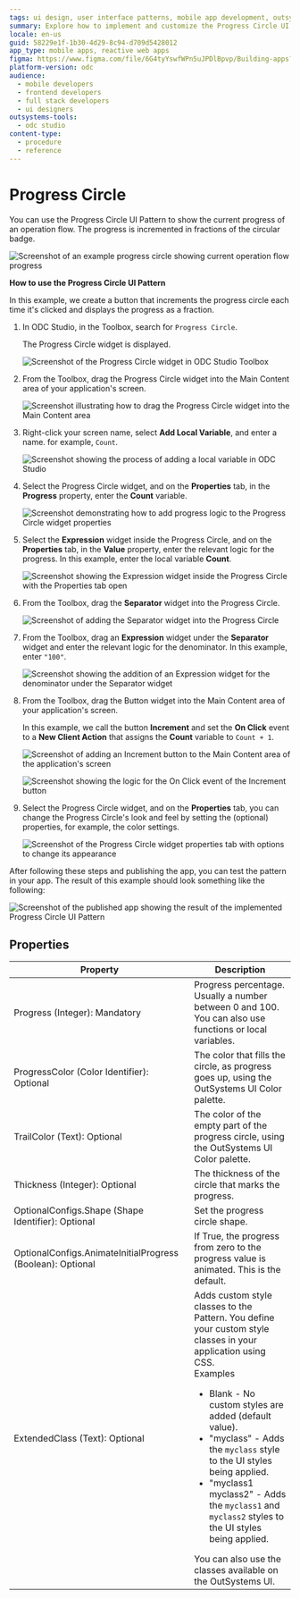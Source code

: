 ```yaml
---
tags: ui design, user interface patterns, mobile app development, outsystems widgets, progress tracking
summary: Explore how to implement and customize the Progress Circle UI Pattern in OutSystems Developer Cloud (ODC) to visually represent operation flow progress.
locale: en-us
guid: 58229e1f-1b30-4d29-8c94-d709d5428012
app_type: mobile apps, reactive web apps
figma: https://www.figma.com/file/6G4tyYswfWPn5uJPDlBpvp/Building-apps?type=design&node-id=3208%3A19985&t=ZwHw8hXeFhwYsO5V-1
platform-version: odc
audience:
  - mobile developers
  - frontend developers
  - full stack developers
  - ui designers
outsystems-tools:
  - odc studio
content-type:
  - procedure
  - reference
---
```


# Progress Circle

You can use the Progress Circle UI Pattern to show the current progress of an operation flow. The progress is incremented in fractions of the circular badge.

![Screenshot of an example progress circle showing current operation flow progress](images/progresscircle-example-ss.png "Example Progress Circle")

**How to use the Progress Circle UI Pattern**

In this example, we create a button that increments the progress circle each time it's clicked and displays the progress as a fraction.

1. In ODC Studio, in the Toolbox, search for `Progress Circle`.

    The Progress Circle widget is displayed.

    ![Screenshot of the Progress Circle widget in ODC Studio Toolbox](images/progresscircle-widget-ss.png "Progress Circle Widget")

1. From the Toolbox, drag the Progress Circle widget into the Main Content area of your application's screen.

    ![Screenshot illustrating how to drag the Progress Circle widget into the Main Content area](images/progresscircle-dragwidget-ss.png "Drag Widget to Screen")

1. Right-click your screen name, select **Add Local Variable**, and enter a name. for example, `Count`.

    ![Screenshot showing the process of adding a local variable in ODC Studio](images/progresscircle-variable-ss.png "Add Local Variable")

1. Select the Progress Circle widget, and on the **Properties** tab, in the **Progress** property, enter the **Count** variable. 

    ![Screenshot demonstrating how to add progress logic to the Progress Circle widget properties](images/progresscircle-logic-ss.png "Add Progress Logic")

1. Select the **Expression** widget inside the Progress Circle, and on the **Properties** tab, in the **Value** property, enter the relevant logic for the progress. In this example, enter the local variable **Count**. 

    ![Screenshot showing the Expression widget inside the Progress Circle with the Properties tab open](images/progresscircle-expression-ss.png "Add Expression Logic")

1. From the Toolbox, drag the **Separator** widget into the Progress Circle.

    ![Screenshot of adding the Separator widget into the Progress Circle](images/progresscircle-separator-ss.png "Add Separator Widget")

1. From the Toolbox, drag an **Expression** widget under the **Separator** widget and enter the relevant logic for the denominator. In this example, enter ``"100"``.

    ![Screenshot showing the addition of an Expression widget for the denominator under the Separator widget](images/progresscircle-denominator-ss.png "Add Expression Widget for Denominator")

1. From the Toolbox, drag the Button widget into the Main Content area of your application's screen. 

    In this example, we call the button **Increment** and set the **On Click** event to a  **New Client Action** that assigns the **Count** variable to `Count + 1`.

    ![Screenshot of adding an Increment button to the Main Content area of the application's screen](images/progresscircle-button-ss.png "Add a Button to the Screen")

    ![Screenshot showing the logic for the On Click event of the Increment button](images/progresscircle-assign-ss.png "Set On Click Action Logic")

1. Select the Progress Circle widget, and on the **Properties** tab, you can change the Progress Circle's look and feel by setting the (optional) properties, for example, the color settings.

    ![Screenshot of the Progress Circle widget properties tab with options to change its appearance](images/progresscircle-properties-ss.png "Set Optional Properties")

After following these steps and publishing the app, you can test the pattern in your app. The result of this example should look something like the following:

![Screenshot of the published app showing the result of the implemented Progress Circle UI Pattern](images/progresscircle-result-ss.png "Published App Result")

## Properties

| Property                      | Description                                                                                             |
|-------------------------------|---------------------------------------------------------------------------------------------------------|
| Progress (Integer): Mandatory | Progress percentage. Usually a number between 0 and 100. You can also use functions or local variables. |
|ProgressColor (Color Identifier): Optional | The color that fills the circle, as progress goes up, using the OutSystems UI Color palette.
|TrailColor (Text): Optional | The color of the empty part of the progress circle, using the OutSystems UI Color palette.  |
|Thickness (Integer): Optional | The thickness of the circle that marks the progress. |
|OptionalConfigs.Shape (Shape Identifier): Optional  | Set the progress circle shape.|
|OptionalConfigs.AnimateInitialProgress (Boolean): Optional  | If True, the progress from zero to the progress value is animated. This is the default.|
|ExtendedClass (Text): Optional | Adds custom style classes to the Pattern. You define your custom style classes in your application using CSS. <br/>Examples <ul><li>Blank - No custom styles are added (default value).</li><li>"myclass" - Adds the ``myclass`` style to the UI styles being applied.</li><li>"myclass1 myclass2" - Adds the ``myclass1`` and ``myclass2`` styles to the UI styles being applied.</li></ul>You can also use the classes available on the OutSystems UI. |
